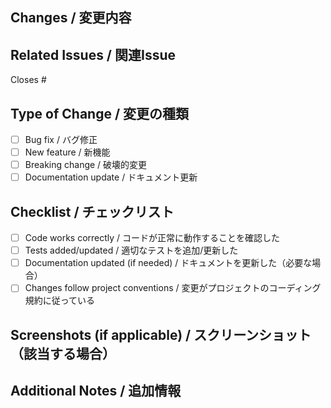 ## Changes / 変更内容
<!-- Describe what this PR changes / このPRで何を変更したか簡潔に説明してください -->

## Related Issues / 関連Issue
<!-- Link any related issues / 関連するIssueがあれば記載してください -->
Closes #

## Type of Change / 変更の種類
- [ ] Bug fix / バグ修正
- [ ] New feature / 新機能
- [ ] Breaking change / 破壊的変更
- [ ] Documentation update / ドキュメント更新

## Checklist / チェックリスト
- [ ] Code works correctly / コードが正常に動作することを確認した
- [ ] Tests added/updated / 適切なテストを追加/更新した
- [ ] Documentation updated (if needed) / ドキュメントを更新した（必要な場合）
- [ ] Changes follow project conventions / 変更がプロジェクトのコーディング規約に従っている

## Screenshots (if applicable) / スクリーンショット（該当する場合）
<!-- Attach screenshots for UI changes / UIの変更がある場合はスクリーンショットを添付してください -->

## Additional Notes / 追加情報
<!-- Any additional information for reviewers / レビュアーに伝えたい追加情報があれば記載してください -->